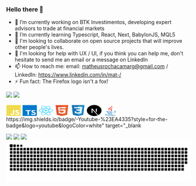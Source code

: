 ### Hello there 👋

- 🔭 I’m currently working on BTK Investimentos, developing expert advisors to trade at financial markets
- 🌱 I’m currently learning Typescript, React, Next, BabylonJS, MQL5
- 👯 I'm looking to collaborate on open source projects that will improve other people's lives.
- 🤔 I'm looking for help with UX / UI, if you think you can help me, don't hesitate to send me an email or a message on LinkedIn
- 📫 How to reach me: email: matheusrochacamarg@gmail.com / LinkedIn: https://www.linkedin.com/in/mat-/
- ⚡ Fun fact: The Firefox logo isn't a fox!
<div>
<img height="180em" src="https://github-readme-stats.vercel.app/api?username=mat-zip&show_icons=true&theme=dracula&include_all_commits=true&count_private=true"/>
<img height="180em" src="https://github-readme-stats.vercel.app/api/top-langs/?username=mat-zip&layout=compact&langs_count=16&theme=dracula"/>
</div>

<div style="display: inline_block"><br>
  <img align="center" alt="Matheus-Js" height="30" width="40" src="https://raw.githubusercontent.com/devicons/devicon/master/icons/javascript/javascript-plain.svg">
  <img align="center" alt="Matheus-Ts" height="30" width="40" src="https://raw.githubusercontent.com/devicons/devicon/master/icons/typescript/typescript-plain.svg">
  <img align="center" alt="Matheus-React" height="30" width="40" src="https://raw.githubusercontent.com/devicons/devicon/master/icons/react/react-original.svg">
  <img align="center" alt="Matheus-HTML" height="30" width="40" src="https://raw.githubusercontent.com/devicons/devicon/master/icons/html5/html5-original.svg">
  <img align="center" alt="Matheus-CSS" height="30" width="40" src="https://raw.githubusercontent.com/devicons/devicon/master/icons/css3/css3-original.svg">
  <img align="center" alt="Matheus-NextJS" height="30" width="40" src="https://raw.githubusercontent.com/devicons/devicon/7a4ca8aa871d6dca81691e018d31eed89cb70a76/icons/nextjs/nextjs-original.svg">
  <img align="center" alt="Matheus-Java" height="30" width="40" src="https://raw.githubusercontent.com/devicons/devicon/7a4ca8aa871d6dca81691e018d31eed89cb70a76/icons/java/java-original.svg">
</div>

<div> 
https://img.shields.io/badge/-Youtube-%23EA4335?style=for-the-badge&logo=youtube&logoColor=white" target="_blank
  
   <a href="https://www.instagram.com/matheus_rochh/" target="_blank"><img src="https://img.shields.io/badge/-Instagram-%23E4405F?style=for-the-badge&logo=instagram&logoColor=white" target="_blank"></a>
  <a href = "mailto: matheusrochacamarg@gmail.com"><img src="https://img.shields.io/badge/-Gmail-%23333?style=for-the-badge&logo=gmail&logoColor=white" target="_blank"></a>
  <a href="https://www.linkedin.com/in/mat-/" target="_blank"><img src="https://img.shields.io/badge/-LinkedIn-%230077B5?style=for-the-badge&logo=linkedin&logoColor=white" target="_blank"></a>
  ![Snake animation](https://github.com/mat-zip/mat-zip/blob/output/github-contribution-grid-snake.svg)
</div>

